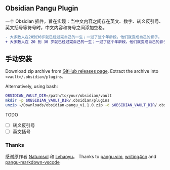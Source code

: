 ## Obsidian Pangu Plugin

一个 Obsidian 插件，旨在实现：当中文内容之间存在英文、数字、转义反引号、英文括号等符号时，中文内容和符号之间添加空格。

```diff
- 大多数人在20到30岁就已经过完自己的一生；一过了这个年龄段，他们就变成自己的影子。
+ 大多数人在 20 到 30 岁就已经过完自己的一生；一过了这个年龄段，他们就变成自己的影子。
```

## 手动安装

Download zip archive from [GitHub releases page](https://github.com/natumsol/obsidian-pangu/releases).
Extract the archive into `<vault>/.obsidian/plugins`.

Alternatively, using bash:

```bash
OBSIDIAN_VAULT_DIR=/path/to/your/obsidian/vault
mkdir -p $OBSIDIAN_VAULT_DIR/.obsidian/plugins
unzip ~/Downloads/obsidian-pangu_v1.1.0.zip -d $OBSIDIAN_VAULT_DIR/.obsidian/plugins
```

TODO
- [ ] 转义反引号
- [ ] 英文括号

### Thanks

感谢原作者 [Natumsol](https://github.com/Natumsol) 和 [Lvhaoyu](https://github.com/Lvhaoyu)。
Thanks to [pangu.vim](https://github.com/hotoo/pangu.vim), [writing4cn](https://marketplace.visualstudio.com/items?itemName=twocucao.writing4cn) and [pangu-markdown-vscode ](https://github.com/zhuyuanxiang/pangu-markdown-vscode)
